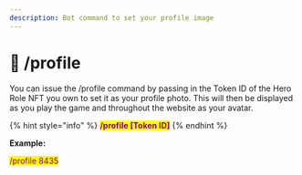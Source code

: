 ```yaml
---
description: Bot command to set your profile image
---
```


# 🤖 /profile

You can issue the /profile command by passing in the Token ID of the Hero Role NFT you own to set it as your profile photo. This will then be displayed as you play the game and throughout the website as your avatar.

{% hint style="info" %}
<mark style="color:purple;">**/profile \[Token ID]**</mark>
{% endhint %}

**Example:**

<mark style="color:purple;">/profile 8435</mark>
